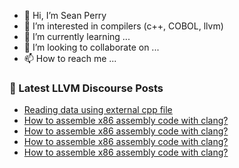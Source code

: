 - 👋 Hi, I’m Sean Perry
- 👀 I’m interested in compilers (c++, COBOL, llvm)
- 🌱 I’m currently learning ...
- 💞️ I’m looking to collaborate on ...
- 📫 How to reach me ...

<!---
s66perry/s66perry is a ✨ special ✨ repository because its `README.md` (this file) appears on your GitHub profile.
You can click the Preview link to take a look at your changes.
--->
### 📕 Latest LLVM Discourse Posts

<!-- DISCOURSE-LLVM:START -->
- [Reading data using external cpp file](https://discourse.llvm.org/t/reading-data-using-external-cpp-file/70361#post_8)
- [How to assemble x86 assembly code with clang?](https://discourse.llvm.org/t/how-to-assemble-x86-assembly-code-with-clang/70421#post_7)
- [How to assemble x86 assembly code with clang?](https://discourse.llvm.org/t/how-to-assemble-x86-assembly-code-with-clang/70421#post_6)
- [How to assemble x86 assembly code with clang?](https://discourse.llvm.org/t/how-to-assemble-x86-assembly-code-with-clang/70421#post_5)
- [How to assemble x86 assembly code with clang?](https://discourse.llvm.org/t/how-to-assemble-x86-assembly-code-with-clang/70421#post_4)
<!-- DISCOURSE-LLVM:END -->
